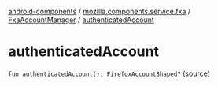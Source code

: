 [android-components](../../index.md) / [mozilla.components.service.fxa](../index.md) / [FxaAccountManager](index.md) / [authenticatedAccount](./authenticated-account.md)

# authenticatedAccount

`fun authenticatedAccount(): `[`FirefoxAccountShaped`](../-firefox-account-shaped/index.md)`?` [(source)](https://github.com/mozilla-mobile/android-components/blob/master/components/service/firefox-accounts/src/main/java/mozilla/components/service/fxa/FxaAccountManager.kt#L207)